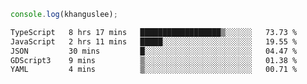 ```js
console.log(khanguslee);
```

<!--START_SECTION:waka-->

```txt
TypeScript   8 hrs 17 mins   ██████████████████▒░░░░░░   73.73 %
JavaScript   2 hrs 11 mins   █████░░░░░░░░░░░░░░░░░░░░   19.55 %
JSON         30 mins         █░░░░░░░░░░░░░░░░░░░░░░░░   04.47 %
GDScript3    9 mins          ▒░░░░░░░░░░░░░░░░░░░░░░░░   01.38 %
YAML         4 mins          ▒░░░░░░░░░░░░░░░░░░░░░░░░   00.71 %
```

<!--END_SECTION:waka-->

<!--
**khanguslee/khanguslee** is a ✨ _special_ ✨ repository because its `README.md` (this file) appears on your GitHub profile.

Here are some ideas to get you started:

- 🔭 I’m currently working on ...
- 🌱 I’m currently learning ...
- 👯 I’m looking to collaborate on ...
- 🤔 I’m looking for help with ...
- 💬 Ask me about ...
- 📫 How to reach me: ...
- 😄 Pronouns: ...
- ⚡ Fun fact: ...
-->
